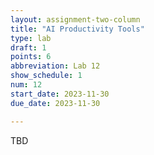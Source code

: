 ```yaml
---
layout: assignment-two-column
title: "AI Productivity Tools"
type: lab
draft: 1
points: 6
abbreviation: Lab 12
show_schedule: 1
num: 12
start_date: 2023-11-30
due_date: 2023-11-30

---
```

TBD